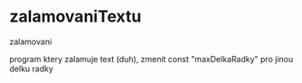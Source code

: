# zalamovaniTextu
zalamovani

program ktery zalamuje text (duh), zmenit const "maxDelkaRadky" pro jinou delku radky
